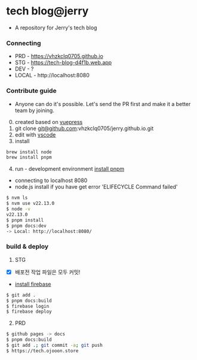 # tech blog@**jerry**
- A repository for Jerry's tech blog

### Connecting
- PRD - https://vhzkclq0705.github.io
- STG - https://tech-blog-d4f1b.web.app
- DEV - ?
- LOCAL - http://localhost:8080

### Contribute guide
- Anyone can do it's possible. Let's send the PR first and make it a better team by joining.

0. created based on [vuepress](https://v2.vuepress.vuejs.org/)
1. git clone git@github.com:vhzkclq0705/jerry.github.io.git
2. edit with [vscode](https://code.visualstudio.com/)
3. install
``` bash
brew install node
brew install pnpm
```
4. run - development environment [install pnpm](https://pnpm.io/installation)
- connecting to localhost 8080
- node.js install if you have get error 'ELIFECYCLE Command failed'
```bash
$ nvm ls
$ nvm use v22.13.0
$ node -v
v22.13.0
$ pnpm install
$ pnpm docs:dev
-> Local: http://localhost:8080/
```

### build & deploy
1. STG
- [x] 배포전 작업 파일은 모두 커밋!
- [install firebase](https://v2.vuepress.vuejs.org/guide/deployment.html#google-firebase)

``` bash
$ git add .
$ pnpm docs:build
$ firebase login
$ firebase deploy
```

2. PRD
```bash
$ github pages -> docs
$ pnpm docs:build
$ git add .; git commit -a; git push
$ https://tech.ojooon.store
```


